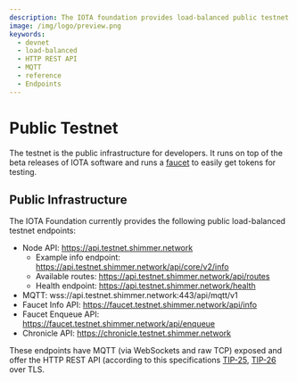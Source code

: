 ```yaml
---
description: The IOTA foundation provides load-balanced public testnet endpoints, where MQTT and the HTTP REST API are enabled.
image: /img/logo/preview.png
keywords:
  - devnet
  - load-balanced
  - HTTP REST API
  - MQTT
  - reference
  - Endpoints
---
```


# Public Testnet

The testnet is the public infrastructure for developers. It runs on top of the beta releases of IOTA software and runs a [faucet](https://faucet.testnet.shimmer.network) to easily get tokens for testing.

## Public Infrastructure

The IOTA Foundation currently provides the following public load-balanced testnet endpoints:

- Node API: https://api.testnet.shimmer.network
  - Example info endpoint: https://api.testnet.shimmer.network/api/core/v2/info
  - Available routes: https://api.testnet.shimmer.network/api/routes
  - Health endpoint: https://api.testnet.shimmer.network/health
- MQTT: wss://api.testnet.shimmer.network:443/api/mqtt/v1
- Faucet Info API: https://faucet.testnet.shimmer.network/api/info
- Faucet Enqueue API: https://faucet.testnet.shimmer.network/api/enqueue
- Chronicle API: https://chronicle.testnet.shimmer.network

These endpoints have MQTT (via WebSockets and raw TCP) exposed and offer the HTTP REST API (according to this specifications [TIP-25](/apis/core/v2/iota-core-rest-api), [TIP-26](/apis/indexer/iota-utxo-indexer-rest-api) over TLS.
